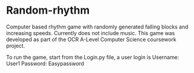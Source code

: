 # Random-rhythm
Computer based rhythm game with randomly generated falling blocks and increasing speeds. Currently does not include music. 
This game was developed as part of the OCR A-Level Computer Science coursework project.

To run the game, start from the Login.py file, a user login is
Username: User1
Password: Easypassword
